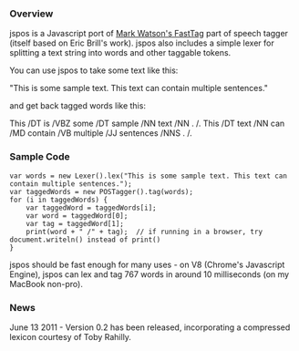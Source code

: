 ### Overview ###
jspos is a Javascript port of [Mark Watson's FastTag](http://www.markwatson.com/opensource/) part of speech tagger (itself based on Eric Brill's work).  jspos also includes a simple lexer for splitting a text string into words and other taggable tokens.

You can use jspos to take some text like this:

"This is some sample text. This text can contain multiple sentences."

and get back tagged words like this:

This /DT
is /VBZ
some /DT
sample /NN
text /NN
. /.
This /DT
text /NN
can /MD
contain /VB
multiple /JJ
sentences /NNS
. /.

### Sample Code ###
```
var words = new Lexer().lex("This is some sample text. This text can contain multiple sentences.");
var taggedWords = new POSTagger().tag(words);
for (i in taggedWords) {
    var taggedWord = taggedWords[i];
    var word = taggedWord[0];
    var tag = taggedWord[1];
    print(word + " /" + tag);  // if running in a browser, try document.writeln() instead of print() 
}
```

jspos should be fast enough for many uses - on V8 (Chrome's Javascript Engine), jspos can lex and tag 767 words in around 10 milliseconds (on my MacBook non-pro).

### News ###
June 13 2011 - Version 0.2 has been released, incorporating a compressed lexicon courtesy of Toby Rahilly.